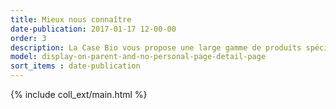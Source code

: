 ```yaml
---
title: Mieux nous connaître
date-publication: 2017-01-17 12-00-00
order: 3
description: La Case Bio vous propose une large gamme de produits spécialisés , et de services
model: display-on-parent-and-no-personal-page-detail-page
sort_items : date-publication
---
```



{% include coll_ext/main.html %}

